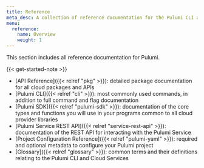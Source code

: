 ```yaml
---
title: Reference
meta_desc: A collection of reference documentation for the Pulumi CLI and Cloud Services.
menu:
  reference:
    name: Overview
    weight: 1
---
```


This section includes all reference documentation for Pulumi.

{{< get-started-note >}}

* [API Reference]({{< relref "pkg" >}}): detailed package documentation for all cloud packages and APIs
* [Pulumi CLI]({{< relref "cli" >}}): most commonly used commands, in addition to full command and flag documentation
* [Pulumi SDK]({{< relref "pulumi-sdk" >}}): documentation of the core types and functions you will use in your programs common to all cloud provider libraries
* [Pulumi Service REST API]({{< relref "service-rest-api" >}}): documentation of the REST API for interacting with the Pulumi Service
* [Project Configuration Reference]({{< relref "pulumi-yaml" >}}): required and optional metadata to configure your Pulumi project
* [Glossary]({{< relref "glossary" >}}): common terms and their definitions relating to the Pulumi CLI and Cloud Services
